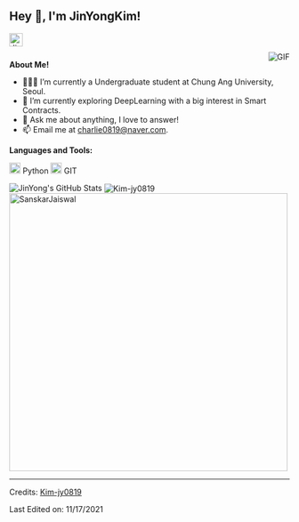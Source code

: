 <h2 title="hehehe"> Hey 👋, I'm JinYongKim!</h2>

<a href="https://www.linkedin.com/in/%EC%A7%84%EC%9A%A9-%EA%B9%80-09b17321a/">
  <img align="left" alt="JinYong's LinkedIn" width="24px" src="https://img.icons8.com/nolan/96/linkedin.png" />
</a>






<br />
<br />


 

  <img align="right" alt="GIF" src="https://media.giphy.com/media/LmNwrBhejkK9EFP504/giphy.gif" />

**About Me!**

- 👨🏽‍💻 I’m currently a Undergraduate student at Chung Ang University, Seoul.
- 🌱 I’m currently exploring DeepLearning with a big interest in Smart Contracts. 
- 💬 Ask me about anything, I love to answer!
- 📫 Email me at [charlie0819@naver.com](charlie0819@naver.com).



**Languages and Tools:**  


<code><img height="20" src="https://img.icons8.com/nolan/96/python.png"></code> Python
<code><img height="20" src="https://img.icons8.com/nolan/96/git.png"></code> GIT

<img src="https://github-readme-stats.vercel.app/api?username=Kim-jy0819&show_icons=true&hide_border=true&count_private=true&theme=shades-of-purple&icon_color=fad000" alt="JinYong's GitHub Stats">
<img align="center" src="https://github-readme-streak-stats.herokuapp.com/?user=sanskarjaiswal2001&count_private=true&theme=radical" alt="Kim-jy0819" />
<img align="center" width=500 src="https://github-readme-stats.vercel.app/api/top-langs/?username=Kim-jy0819&count_private=true&theme=radical" alt="SanskarJaiswal" />

-----
Credits: [Kim-jy0819](https://github.com/Kim-jy0819)

Last Edited on: 11/17/2021
